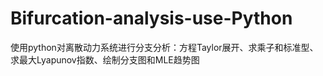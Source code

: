 # Bifurcation-analysis-use-Python
使用python对离散动力系统进行分支分析：方程Taylor展开、求乘子和标准型、求最大Lyapunov指数、绘制分支图和MLE趋势图
